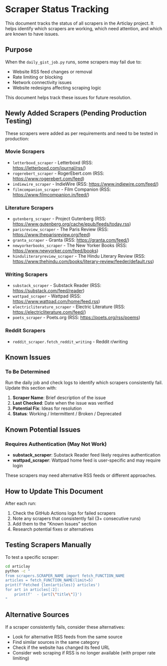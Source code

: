 # Scraper Status Tracking

This document tracks the status of all scrapers in the Articlay project. It helps identify which scrapers are working, which need attention, and which are known to have issues.

## Purpose

When the `daily_gist_job.py` runs, some scrapers may fail due to:
- Website RSS feed changes or removal
- Rate limiting or blocking
- Network connectivity issues
- Website redesigns affecting scraping logic

This document helps track these issues for future resolution.

## Newly Added Scrapers (Pending Production Testing)

These scrapers were added as per requirements and need to be tested in production:

### Movie Scrapers
- `letterboxd_scraper` - Letterboxd (RSS: https://letterboxd.com/journal/rss/)
- `rogerebert_scraper` - RogerEbert.com (RSS: https://www.rogerebert.com/feed)
- `indiewire_scraper` - IndieWire (RSS: https://www.indiewire.com/feed/)
- `filmcompanion_scraper` - Film Companion (RSS: https://www.filmcompanion.in/feed/)

### Literature Scrapers
- `gutenberg_scraper` - Project Gutenberg (RSS: https://www.gutenberg.org/cache/epub/feeds/today.rss)
- `parisreview_scraper` - The Paris Review (RSS: https://www.theparisreview.org/feed)
- `granta_scraper` - Granta (RSS: https://granta.com/feed/)
- `newyorkerbooks_scraper` - The New Yorker Books (RSS: https://www.newyorker.com/feed/books)
- `hinduliteraryreview_scraper` - The Hindu Literary Review (RSS: https://www.thehindu.com/books/literary-review/feeder/default.rss)

### Writing Scrapers
- `substack_scraper` - Substack Reader (RSS: https://substack.com/feed/reader)
- `wattpad_scraper` - Wattpad (RSS: https://www.wattpad.com/home/feed.rss)
- `electricliterature_scraper` - Electric Literature (RSS: https://electricliterature.com/feed/)
- `poets_scraper` - Poets.org (RSS: https://poets.org/rss/poems)

### Reddit Scrapers
- `reddit_scraper.fetch_reddit_writing` - Reddit r/writing

## Known Issues

### To Be Determined

Run the daily job and check logs to identify which scrapers consistently fail. Update this section with:

1. **Scraper Name**: Brief description of the issue
2. **Last Checked**: Date when the issue was verified
3. **Potential Fix**: Ideas for resolution
4. **Status**: Working / Intermittent / Broken / Deprecated

## Known Potential Issues

### Requires Authentication (May Not Work)
- **substack_scraper**: Substack Reader feed likely requires authentication
- **wattpad_scraper**: Wattpad home feed is user-specific and may require login

These scrapers may need alternative RSS feeds or different approaches.

## How to Update This Document

After each run:
1. Check the GitHub Actions logs for failed scrapers
2. Note any scrapers that consistently fail (3+ consecutive runs)
3. Add them to the "Known Issues" section
4. Research potential fixes or alternatives

## Testing Scrapers Manually

To test a specific scraper:

```bash
cd articlay
python -c "
from scrapers.SCRAPER_NAME import fetch_FUNCTION_NAME
articles = fetch_FUNCTION_NAME(limit=5)
print(f'Fetched {len(articles)} articles')
for art in articles[:2]:
    print(f'  - {art[\"title\"]}')
"
```

## Alternative Sources

If a scraper consistently fails, consider these alternatives:
- Look for alternative RSS feeds from the same source
- Find similar sources in the same category
- Check if the website has changed its feed URL
- Consider web scraping if RSS is no longer available (with proper rate limiting)

